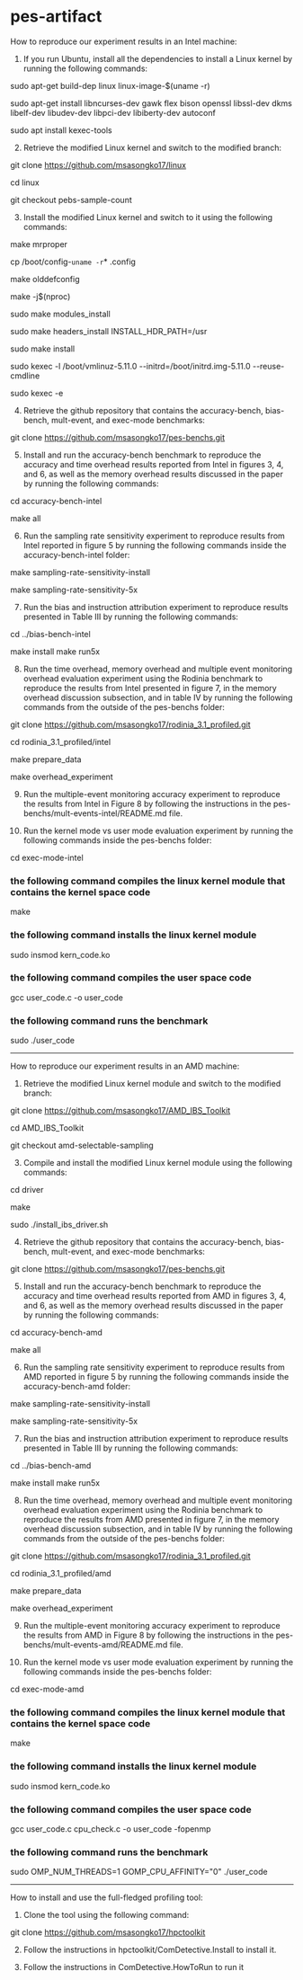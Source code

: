 # pes-artifact

How to reproduce our experiment results in an Intel machine:

1. If you run Ubuntu, install all the dependencies to install a Linux kernel by running the following commands:

sudo apt-get build-dep linux linux-image-$(uname -r)

sudo apt-get install libncurses-dev gawk flex bison openssl libssl-dev dkms libelf-dev libudev-dev libpci-dev libiberty-dev autoconf

sudo apt install kexec-tools

2. Retrieve the modified Linux kernel and switch to the modified branch:

git clone https://github.com/msasongko17/linux

cd linux

git checkout pebs-sample-count

3. Install the modified Linux kernel and switch to it using the following commands:

make mrproper

cp /boot/config-`uname -r`* .config

make olddefconfig

make -j$(nproc)

sudo make modules_install

sudo make headers_install INSTALL_HDR_PATH=/usr

sudo make install

sudo kexec -l /boot/vmlinuz-5.11.0 --initrd=/boot/initrd.img-5.11.0 --reuse-cmdline

sudo kexec -e

4. Retrieve the github repository that contains the accuracy-bench, bias-bench, mult-event, and exec-mode benchmarks:

git clone https://github.com/msasongko17/pes-benchs.git

5. Install and run the accuracy-bench benchmark to reproduce the accuracy and time overhead results reported from Intel in figures 3, 4, and 6, as well as the memory overhead results discussed in the paper by running the following commands:

cd accuracy-bench-intel

make all

6. Run the sampling rate sensitivity experiment to reproduce results from Intel reported in figure 5 by running the following commands inside the accuracy-bench-intel folder:

make sampling-rate-sensitivity-install

make sampling-rate-sensitivity-5x

7. Run the bias and instruction attribution experiment to reproduce results presented in Table III by running the following commands:

cd ../bias-bench-intel

make install
make run5x

8. Run the time overhead, memory overhead and multiple event monitoring overhead evaluation experiment using the Rodinia benchmark to reproduce the results from Intel presented in figure 7, in the memory overhead discussion subsection, and in table IV by running the following commands from the outside of the pes-benchs folder:

git clone https://github.com/msasongko17/rodinia_3.1_profiled.git

cd rodinia_3.1_profiled/intel

make prepare_data

make overhead_experiment

9. Run the multiple-event monitoring accuracy experiment to reproduce the results from Intel in Figure 8 by following the instructions in the pes-benchs/mult-events-intel/README.md file.

10. Run the kernel mode vs user mode evaluation experiment by running the following commands inside the pes-benchs folder:

cd exec-mode-intel

### the following command compiles the linux kernel module that contains the kernel space code

make

### the following command installs the linux kernel module

sudo insmod kern_code.ko

### the following command compiles the user space code

gcc user_code.c -o user_code

### the following command runs the benchmark

sudo ./user_code


*******************************************************************************************

How to reproduce our experiment results in an AMD machine:

1. Retrieve the modified Linux kernel module and switch to the modified branch:

git clone https://github.com/msasongko17/AMD_IBS_Toolkit

cd AMD_IBS_Toolkit

git checkout amd-selectable-sampling

3. Compile and install the modified Linux kernel module using the following commands:

cd driver

make

sudo ./install_ibs_driver.sh

4. Retrieve the github repository that contains the accuracy-bench, bias-bench, mult-event, and exec-mode benchmarks:

git clone https://github.com/msasongko17/pes-benchs.git

5. Install and run the accuracy-bench benchmark to reproduce the accuracy and time overhead results reported from AMD in figures 3, 4, and 6, as well as the memory overhead results discussed in the paper by running the following commands:

cd accuracy-bench-amd

make all

6. Run the sampling rate sensitivity experiment to reproduce results from AMD reported in figure 5 by running the following commands inside the accuracy-bench-amd folder:

make sampling-rate-sensitivity-install

make sampling-rate-sensitivity-5x

7. Run the bias and instruction attribution experiment to reproduce results presented in Table III by running the following commands:

cd ../bias-bench-amd

make install
make run5x

8. Run the time overhead, memory overhead and multiple event monitoring overhead evaluation experiment using the Rodinia benchmark to reproduce the results from AMD presented in figure 7, in the memory overhead discussion subsection, and in table IV by running the following commands from the outside of the pes-benchs folder:

git clone https://github.com/msasongko17/rodinia_3.1_profiled.git

cd rodinia_3.1_profiled/amd

make prepare_data

make overhead_experiment

9. Run the multiple-event monitoring accuracy experiment to reproduce the results from AMD in Figure 8 by following the instructions in the pes-benchs/mult-events-amd/README.md file.

10. Run the kernel mode vs user mode evaluation experiment by running the following commands inside the pes-benchs folder:

cd exec-mode-amd

### the following command compiles the linux kernel module that contains the kernel space code

make

### the following command installs the linux kernel module

sudo insmod kern_code.ko

### the following command compiles the user space code

gcc user_code.c cpu_check.c -o user_code -fopenmp

### the following command runs the benchmark

sudo OMP_NUM_THREADS=1 GOMP_CPU_AFFINITY="0" ./user_code

*******************************************************************************************

How to install and use the full-fledged profiling tool:

1. Clone the tool using the following command:

git clone https://github.com/msasongko17/hpctoolkit

2. Follow the instructions in hpctoolkit/ComDetective.Install to install it.

3. Follow the instructions in ComDetective.HowToRun to run it

